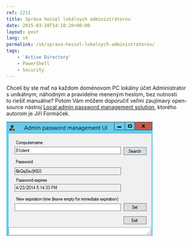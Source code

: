 ```yaml
---
ref: 2211
title: Správa hesiel lokálnych administrátorov
date: 2015-03-28T14:18:20+00:00
layout: post
lang: sk
permalink: /sk/sprava-hesiel-lokalnych-administratorov/
tags:
    - 'Active Directory'
    - PowerShell
    - Security
---
```


Chceli by&nbsp;ste mať na&nbsp;každom doménovom PC lokálny účet Administrator s&nbsp;unikátnym, náhodným a&nbsp;pravidelne meneným heslom, bez&nbsp;nutnosti to&nbsp;riešiť manuálne? Potom Vám môžem doporučiť veľmi zaujímavý open-source nástroj [Local admin password management solution](https://www.microsoft.com/en-us/download/details.aspx?id=46899 "Local admin password management solution"), ktorého autorom je&nbsp;Jiří Formáček.

![AdmPwd GUI](/wp-content/uploads/admpwd.png)